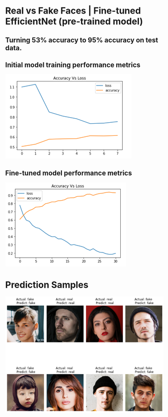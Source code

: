# Real vs Fake Faces | Fine-tuned EfficientNet (pre-trained model)

## Turning 53% accuracy to 95% accuracy on test data.

## Initial model training performance metrics
![base model metric](https://github.com/shreyas-jk/Real-vs-Fake-Faces-FineTuning-EfficientNet/blob/main/images/bm_performance.png)

## Fine-tuned model performance metrics
![finetune metric](https://github.com/shreyas-jk/Real-vs-Fake-Faces-FineTuning-EfficientNet/blob/main/images/ft_performance.png)


# Prediction Samples
![final output](https://github.com/shreyas-jk/Real-vs-Fake-Faces-FineTuning-EfficientNet/blob/main/images/final1.png)
